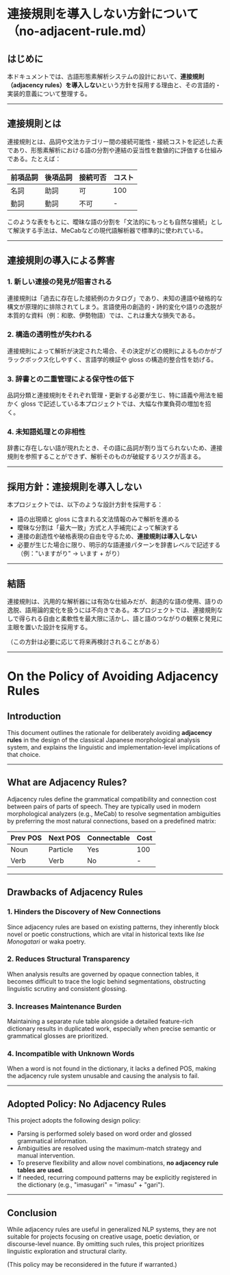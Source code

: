 # 連接規則を導入しない方針について（no-adjacent-rule.md）

## はじめに

本ドキュメントでは、古語形態素解析システムの設計において、**連接規則（adjacency rules）を導入しない**という方針を採用する理由と、その言語的・実装的意義について整理する。

---

## 連接規則とは

連接規則とは、品詞や文法カテゴリー間の接続可能性・接続コストを記述した表であり、形態素解析における語の分割や連結の妥当性を数値的に評価する仕組みである。たとえば：

| 前項品詞 | 後項品詞 | 接続可否 | コスト |
| -------- | -------- | -------- | ------ |
| 名詞     | 助詞     | 可       | 100    |
| 動詞     | 動詞     | 不可     | -      |

このような表をもとに、曖昧な語の分割を「文法的にもっとも自然な接続」として解決する手法は、MeCabなどの現代語解析器で標準的に使われている。

---

## 連接規則の導入による弊害

### 1. **新しい連接の発見が阻害される**

連接規則は「過去に存在した接続例のカタログ」であり、未知の連語や破格的な構文が原理的に排除されてしまう。言語使用の創造的・詩的変化や語りの逸脱が本質的な資料（例：和歌、伊勢物語）では、これは重大な損失である。

### 2. **構造の透明性が失われる**

連接規則によって解析が決定された場合、その決定がどの規則によるものかがブラックボックス化しやすく、言語学的検証や gloss の構造的整合性を妨げる。

### 3. **辞書との二重管理による保守性の低下**

品詞分類と連接規則をそれぞれ管理・更新する必要が生じ、特に語義や用法を細かく gloss で記述している本プロジェクトでは、大幅な作業負荷の増加を招く。

### 4. **未知語処理との非相性**

辞書に存在しない語が現れたとき、その語に品詞が割り当てられないため、連接規則を参照することができず、解析そのものが破綻するリスクが高まる。

---

## 採用方針：連接規則を導入しない

本プロジェクトでは、以下のような設計方針を採用する：

- 語の出現順と gloss に含まれる文法情報のみで解析を進める
- 曖昧な分割は「最大一致」方式と人手補完によって解決する
- 連接の創造性や破格表現の自由を守るため、**連接規則は導入しない**
- 必要が生じた場合に限り、明示的な語連接パターンを辞書レベルで記述する（例："いますがり" → います + がり）

---

## 結語

連接規則は、汎用的な解析器には有効な仕組みだが、創造的な語の使用、語りの逸脱、語用論的変化を扱うには不向きである。本プロジェクトでは、連接規則なしで得られる自由と柔軟性を最大限に活かし、語と語のつながりの観察と発見に主眼を置いた設計を採用する。

（この方針は必要に応じて将来再検討されることがある）

---

# On the Policy of Avoiding Adjacency Rules

## Introduction

This document outlines the rationale for deliberately avoiding **adjacency rules** in the design of the classical Japanese morphological analysis system, and explains the linguistic and implementation-level implications of that choice.

---

## What are Adjacency Rules?

Adjacency rules define the grammatical compatibility and connection cost between pairs of parts of speech. They are typically used in modern morphological analyzers (e.g., MeCab) to resolve segmentation ambiguities by preferring the most natural connections, based on a predefined matrix:

| Prev POS | Next POS | Connectable | Cost |
| -------- | -------- | ----------- | ---- |
| Noun     | Particle | Yes         | 100  |
| Verb     | Verb     | No          | -    |

---

## Drawbacks of Adjacency Rules

### 1. **Hinders the Discovery of New Connections**

Since adjacency rules are based on existing patterns, they inherently block novel or poetic constructions, which are vital in historical texts like _Ise Monogatari_ or waka poetry.

### 2. **Reduces Structural Transparency**

When analysis results are governed by opaque connection tables, it becomes difficult to trace the logic behind segmentations, obstructing linguistic scrutiny and consistent glossing.

### 3. **Increases Maintenance Burden**

Maintaining a separate rule table alongside a detailed feature-rich dictionary results in duplicated work, especially when precise semantic or grammatical glosses are prioritized.

### 4. **Incompatible with Unknown Words**

When a word is not found in the dictionary, it lacks a defined POS, making the adjacency rule system unusable and causing the analysis to fail.

---

## Adopted Policy: No Adjacency Rules

This project adopts the following design policy:

- Parsing is performed solely based on word order and glossed grammatical information.
- Ambiguities are resolved using the maximum-match strategy and manual intervention.
- To preserve flexibility and allow novel combinations, **no adjacency rule tables are used**.
- If needed, recurring compound patterns may be explicitly registered in the dictionary (e.g., "imasugari" = "imasu" + "gari").

---

## Conclusion

While adjacency rules are useful in generalized NLP systems, they are not suitable for projects focusing on creative usage, poetic deviation, or discourse-level nuance. By omitting such rules, this project prioritizes linguistic exploration and structural clarity.

(This policy may be reconsidered in the future if warranted.)
